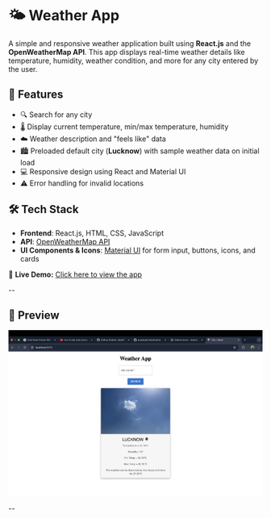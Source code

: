 # 🌤️ Weather App

A simple and responsive weather application built using **React.js** and the **OpenWeatherMap API**. This app displays real-time weather details like temperature, humidity, weather condition, and more for any city entered by the user.

## 🚀 Features

- 🔍 Search for any city
- 🌡️ Display current temperature, min/max temperature, humidity
- ☁️ Weather description and "feels like" data
- 🏙️ Preloaded default city (**Lucknow**) with sample weather data on initial load
- 💻 Responsive design using React and Material UI
- ⚠️ Error handling for invalid locations


## 🛠️ Tech Stack

- **Frontend**: React.js, HTML, CSS, JavaScript
- **API**: [OpenWeatherMap API](https://openweathermap.org/api)
- **UI Components & Icons**: [Material UI](https://mui.com/) for form input, buttons, icons, and cards


🔗 **Live Demo:** [Click here to view the app](https://weather-app-two-xi-64.vercel.app/)

--

## 📸 Preview

![Weather App Preview](screenshot.png)

--

